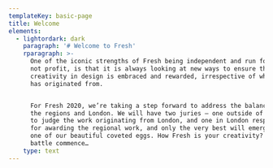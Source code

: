 ```yaml
---
templateKey: basic-page
title: Welcome
elements:
  - lightordark: dark
    paragraph: '# Welcome to Fresh'
    rparagraph: >-
      One of the iconic strengths of Fresh being independent and run for passion
      not profit, is that it is always looking at new ways to ensure that strong
      creativity in design is embraced and rewarded, irrespective of where it
      has originated from.


      For Fresh 2020, we’re taking a step forward to address the balance between
      the regions and London. We will have two juries – one outside of the M25
      to judge the work originating from London, and one in London responsible
      for awarding the regional work, and only the very best will emerge with
      one of our beautiful coveted eggs. How Fresh is your creativity? Let the
      battle commence…
    type: text
---
```


